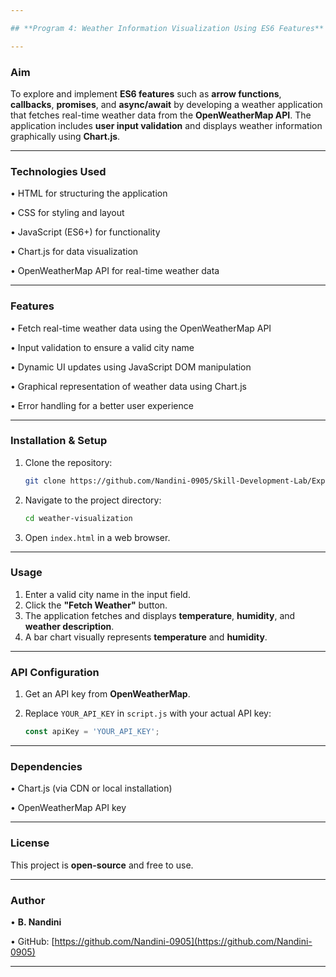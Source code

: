 ```yaml
---

## **Program 4: Weather Information Visualization Using ES6 Features**

---
```


### **Aim**

To explore and implement **ES6 features** such as **arrow functions**, **callbacks**, **promises**, and **async/await** by developing a weather application that fetches real-time weather data from the **OpenWeatherMap API**. The application includes **user input validation** and displays weather information graphically using **Chart.js**.

---

### **Technologies Used**

• HTML for structuring the application

• CSS for styling and layout

• JavaScript (ES6+) for functionality

• Chart.js for data visualization

• OpenWeatherMap API for real-time weather data

---

### **Features**

• Fetch real-time weather data using the OpenWeatherMap API

• Input validation to ensure a valid city name

• Dynamic UI updates using JavaScript DOM manipulation

• Graphical representation of weather data using Chart.js

• Error handling for a better user experience

---

### **Installation & Setup**

1. Clone the repository:

   ```bash
   git clone https://github.com/Nandini-0905/Skill-Development-Lab/Experiment-04_Weather_information_Visualization_ES6/Weather-info-app.git
   ```

2. Navigate to the project directory:

   ```bash
   cd weather-visualization
   ```

3. Open `index.html` in a web browser.

---

### **Usage**

1. Enter a valid city name in the input field.
2. Click the **"Fetch Weather"** button.
3. The application fetches and displays **temperature**, **humidity**, and **weather description**.
4. A bar chart visually represents **temperature** and **humidity**.

---

### **API Configuration**

1. Get an API key from **OpenWeatherMap**.
2. Replace `YOUR_API_KEY` in `script.js` with your actual API key:

   ```javascript
   const apiKey = 'YOUR_API_KEY';
   ```

---

### **Dependencies**

• Chart.js (via CDN or local installation)

• OpenWeatherMap API key

---

### **License**

This project is **open-source** and free to use.

---

### **Author**

• **B. Nandini**

• GitHub: [https://github.com/Nandini-0905](https://github.com/Nandini-0905)

---

